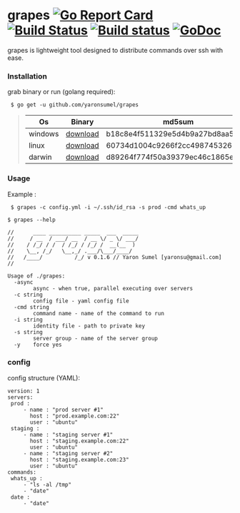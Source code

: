 # grapes [![Go Report Card](https://goreportcard.com/badge/github.com/yaronsumel/grapes)](https://goreportcard.com/report/github.com/yaronsumel/grapes) [![Build Status](https://travis-ci.org/yaronsumel/grapes.svg?branch=master)](https://travis-ci.org/yaronsumel/grapes) [![Build status](https://ci.appveyor.com/api/projects/status/fnepp81rdi8prawn/branch/master?svg=true)](https://ci.appveyor.com/project/yaronsumel/grapes/branch/master) [![GoDoc](https://godoc.org/github.com/yaronsumel/grapes?status.svg)](https://godoc.org/github.com/yaronsumel/grapes)

grapes is lightweight tool designed to distribute commands over ssh with ease.

### Installation ###

 grab binary or run (golang required):

     $ go get -u github.com/yaronsumel/grapes

> Os  | Binary | md5sum
> ------------- | ------------- | -------------
> windows  | [download](https://github.com/yaronsumel/grapes/releases/download/v0.2/win-grapes.zip) | b18c8e4f511329e5d4b9a27bd8aa52c7
> linux  | [download](https://github.com/yaronsumel/grapes/releases/download/v0.2/linux-grapes.7z) | 60734d1004c9266f2cc4987453262931
> darwin  | [download](https://github.com/yaronsumel/grapes/releases/download/v0.2/darwin-grapes.zip) | d89264f774f50a39379ec46c1865e286

### Usage ###

 Example :

     $ grapes -c config.yml -i ~/.ssh/id_rsa -s prod -cmd whats_up

```
$ grapes --help 

//      ____ __________ _____  ___  _____
//     / __  / ___/ __  / __ \/ _ \/ ___/
//    / /_/ / /  / /_/ / /_/ /  __(__  )
//    \__, /_/   \__,_/ .___/\___/____/
//   /____/          /_/ v 0.1.6 // Yaron Sumel [yaronsu@gmail.com]
//

Usage of ./grapes:
  -async
        async - when true, parallel executing over servers
  -c string
        config file - yaml config file
  -cmd string
        command name - name of the command to run
  -i string
        identity file - path to private key
  -s string
        server group - name of the server group
  -y    force yes
```

### config ###

config structure (YAML):

 ```
version: 1
servers:
  prod :
      - name : "prod server #1"
        host : "prod.example.com:22"
        user : "ubuntu"
  staging :
      - name : "staging server #1"
        host : "staging.example.com:22"
        user : "ubuntu"
      - name : "staging server #2"
        host : "staging.example.com:23"
        user : "ubuntu"
commands:
  whats_up :
      - "ls -al /tmp"
      - "date"
  date :
      - "date"
 ```
